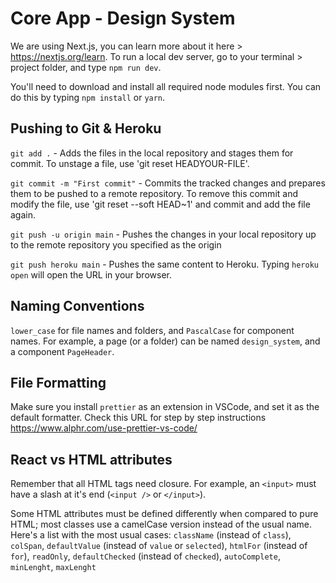 # Core App - Design System

We are using Next.js, you can learn more about it here > https://nextjs.org/learn.
To run a local dev server, go to your terminal > project folder, and type `npm run dev`.

You'll need to download and install all required node modules first. You can do this by typing `npm install` or `yarn`.

## Pushing to Git & Heroku

`git add .` - Adds the files in the local repository and stages them for commit. To unstage a file, use 'git reset HEADYOUR-FILE'.

`git commit -m "First commit"` - Commits the tracked changes and prepares them to be pushed to a remote repository. To remove this commit and modify the file, use 'git reset --soft HEAD~1' and commit and add the file again.

`git push -u origin main` - Pushes the changes in your local repository up to the remote repository you specified as the origin

`git push heroku main` - Pushes the same content to Heroku. Typing `heroku open` will open the URL in your browser.

## Naming Conventions

`lower_case` for file names and folders, and `PascalCase` for component names. For example, a page (or a folder) can be named `design_system`, and a component `PageHeader`.

## File Formatting

Make sure you install `prettier` as an extension in VSCode, and set it as the default formatter. Check this URL for step by step instructions https://www.alphr.com/use-prettier-vs-code/

## React vs HTML attributes

Remember that all HTML tags need closure. For example, an `<input>` must have a slash at it's end (`<input />` or `</input>`).

Some HTML attributes must be defined differently when compared to pure HTML; most classes use a camelCase version instead of the usual name.
Here's a list with the most usual cases: `className` (instead of `class`), `colSpan`, `defaultValue` (instead of `value` or `selected`), `htmlFor` (instead of `for`), `readOnly`, `defaultChecked` (instead of `checked`), `autoComplete`, `minLenght`, `maxLenght`
